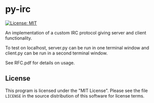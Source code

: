 # py-irc
[![License: MIT](https://img.shields.io/badge/License-MIT-yellow.svg)](https://opensource.org/licenses/MIT)

An implementation of a custom IRC protocol giving server and client functionality. 

To test on localhost, server.py can be run in one terminal window and client.py can be run in a second terminal window.  

See RFC.pdf for details on usage.  

## License  <a name="license"></a>
  
This program is licensed under the "MIT License".  Please
see the file `LICENSE` in the source distribution of this
software for license terms.
